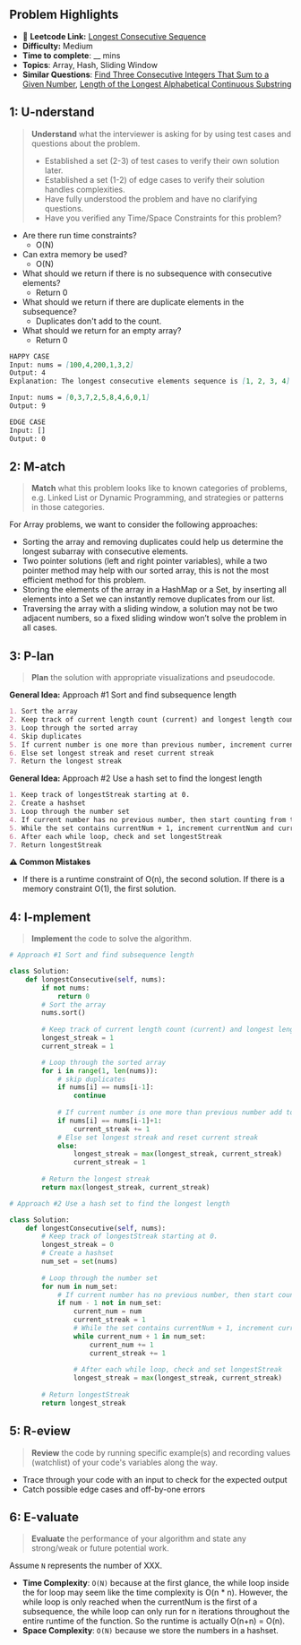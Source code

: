 ## Problem Highlights

* 🔗 **Leetcode Link:** [Longest Consecutive Sequence](https://leetcode.com/problems/longest-consecutive-sequence/)
* **Difficulty:** Medium
* **Time to complete**: __ mins
* **Topics**: Array,  Hash, Sliding Window 
* **Similar Questions**: [Find Three Consecutive Integers That Sum to a Given Number](https://leetcode.com/problems/find-three-consecutive-integers-that-sum-to-a-given-number/),  [Length of the Longest Alphabetical Continuous Substring](https://leetcode.com/problems/length-of-the-longest-alphabetical-continuous-substring/)
    
## 1: U-nderstand
 
> **Understand** what the interviewer is asking for by using test cases and questions about the problem.
> 
> - Established a set (2-3) of test cases to verify their own solution later.
> - Established a set (1-2) of edge cases to verify their solution handles complexities.
> - Have fully understood the problem and have no clarifying questions.
> - Have you verified any Time/Space Constraints for this problem?

- Are there run time constraints?
    - O(N)
- Can extra memory be used?
    - O(N)
- What should we return if there is no subsequence with consecutive elements?
    - Return 0
- What should we return if there are duplicate elements in the subsequence?
    - Duplicates don't add to the count.
- What should we return for an empty array? 
    - Return 0
   
```markdown
HAPPY CASE
Input: nums = [100,4,200,1,3,2]
Output: 4
Explanation: The longest consecutive elements sequence is [1, 2, 3, 4]. Therefore its length is 4.

Input: nums = [0,3,7,2,5,8,4,6,0,1]
Output: 9

EDGE CASE
Input: [] 
Output: 0
```   
    
## 2: M-atch

<!-- See https://docs.google.com/document/d/1hYT1hoOJ6pFIt8A5q-PIZmYP7pB4WqlzyUJgFx9x2mY/edit#heading=h.ya2de4n4zsds for list of algorithms based on question type-->

> **Match** what this problem looks like to known categories of problems, e.g. Linked List or Dynamic Programming, and strategies or patterns in those categories.

For Array problems, we want to consider the following approaches:

- Sorting the array and removing duplicates could help us determine the longest subarray with consecutive elements.
- Two pointer solutions (left and right pointer variables), while a two pointer method may help with our sorted array, this is not the most efficient method for this problem.
- Storing the elements of the array in a HashMap or a Set, by inserting all elements into a Set we can instantly remove duplicates from our list.
- Traversing the array with a sliding window, a solution may not be two adjacent numbers, so a fixed sliding window won’t solve the problem in all cases.

## 3: P-lan

> **Plan** the solution with appropriate visualizations and pseudocode.

**General Idea:** Approach #1 Sort and find subsequence length
```markdown
1. Sort the array
2. Keep track of current length count (current) and longest length count (longest). Both starting at 1.
3. Loop through the sorted array 
4. Skip duplicates
5. If current number is one more than previous number, increment current streak 
6. Else set longest streak and reset current streak
7. Return the longest streak
```

**General Idea:** Approach #2 Use a hash set to find the longest length
```markdown
1. Keep track of longestStreak starting at 0.
2. Create a hashset 
3. Loop through the number set
4. If current number has no previous number, then start counting from this number
5. While the set contains currentNum + 1, increment currentNum and currentStreak
6. After each while loop, check and set longestStreak
7. Return longestStreak
```
**⚠️ Common Mistakes**

* If there is a runtime constraint of O(n), the second solution. If there is a memory constraint O(1), the first solution.

## 4: I-mplement

> **Implement** the code to solve the algorithm.

```python
# Approach #1 Sort and find subsequence length

class Solution:
    def longestConsecutive(self, nums):
        if not nums:
            return 0
        # Sort the array
        nums.sort()
        
        # Keep track of current length count (current) and longest length count (longest). Both starting at 1.
        longest_streak = 1
        current_streak = 1

        # Loop through the sorted array 
        for i in range(1, len(nums)):
            # skip duplicates
            if nums[i] == nums[i-1]:
                continue
            
            # If current number is one more than previous number add to current streak 
            if nums[i] == nums[i-1]+1:
                current_streak += 1
            # Else set longest streak and reset current streak
            else:
                longest_streak = max(longest_streak, current_streak)
                current_streak = 1
        
        # Return the longest streak
        return max(longest_streak, current_streak)
```
```python
# Approach #2 Use a hash set to find the longest length

class Solution:
    def longestConsecutive(self, nums):
        # Keep track of longestStreak starting at 0.
        longest_streak = 0
        # Create a hashset 
        num_set = set(nums)
        
        # Loop through the number set
        for num in num_set:
            # If current number has no previous number, then start counting from this number
            if num - 1 not in num_set:
                current_num = num
                current_streak = 1
                # While the set contains currentNum + 1, increment currentNum and currentStreak
                while current_num + 1 in num_set:
                    current_num += 1
                    current_streak += 1
                
                # After each while loop, check and set longestStreak
                longest_streak = max(longest_streak, current_streak)
        
        # Return longestStreak
        return longest_streak
```
    
## 5: R-eview

> **Review** the code by running specific example(s) and recording values (watchlist) of your code's variables along the way.

- Trace through your code with an input to check for the expected output
- Catch possible edge cases and off-by-one errors

## 6: E-valuate

> **Evaluate** the performance of your algorithm and state any strong/weak or future potential work.

Assume `N` represents the number of XXX.

* **Time Complexity**: `O(N)` because at the first glance, the while loop inside the for loop may seem like the time complexity is O(n * n). However, the while loop is only reached when the currentNum is the first of a subsequence, the while loop can only run for n iterations throughout the entire runtime of the function. So the runtime is actually O(n+n) = O(n).
* **Space Complexity**: `O(N)` because we store the numbers in a hashset. 